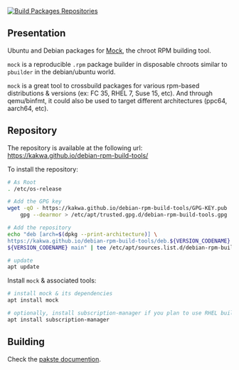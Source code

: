 [![Build Packages Repositories](https://github.com/kakwa/debian-rpm-build-tools/actions/workflows/repos.yml/badge.svg)](https://github.com/kakwa/debian-rpm-build-tools/actions/workflows/repos.yml)

Presentation
------------

Ubuntu and Debian packages for [Mock](https://rpm-software-management.github.io/mock/), the chroot RPM building tool.

`mock` is a reproducible `.rpm` package builder in disposable chroots similar to `pbuilder` in the debian/ubuntu world.

`mock` is a great tool to crossbuild packages for various rpm-based distributions & versions (ex: FC 35, RHEL 7, Suse 15, etc). And through qemu/binfmt, it could also be used to target different architectures (ppc64, aarch64, etc).

Repository
----------

The repository is available at the following url: https://kakwa.github.io/debian-rpm-build-tools/

To install the repository:

```bash
# As Root
. /etc/os-release

# Add the GPG key
wget -qO - https://kakwa.github.io/debian-rpm-build-tools/GPG-KEY.pub | \
    gpg --dearmor > /etc/apt/trusted.gpg.d/debian-rpm-build-tools.gpg

# Add the repository
echo "deb [arch=$(dpkg --print-architecture)] \
https://kakwa.github.io/debian-rpm-build-tools/deb.${VERSION_CODENAME}.$(dpkg --print-architecture)/ \
${VERSION_CODENAME} main" | tee /etc/apt/sources.list.d/debian-rpm-build-tools.list

# update
apt update
```
Install `mock` & associated tools:

```bash
# install mock & its dependencies
apt install mock

# optionally, install subscription-manager if you plan to use RHEL build chroots
apt install subscription-manager
```

Building
--------

Check the [pakste documention](https://kakwa.github.io/pakste/).
